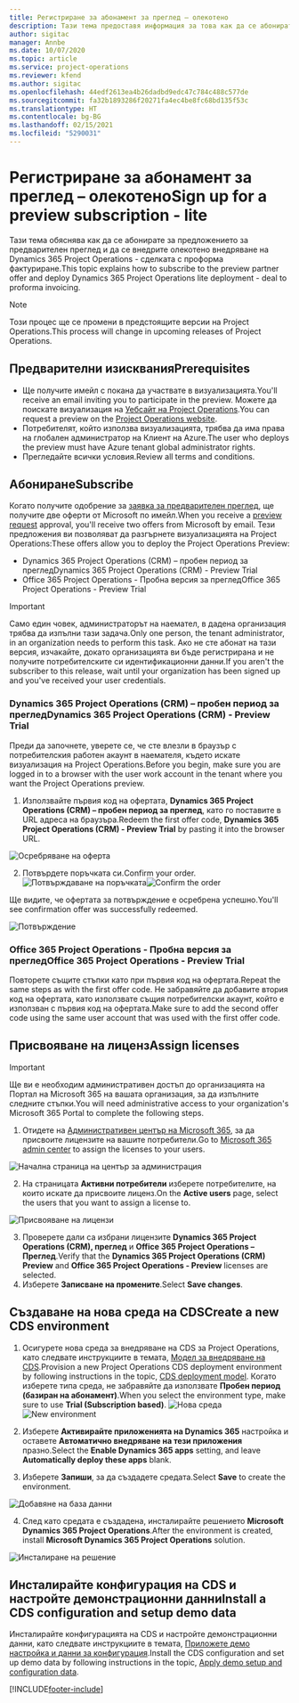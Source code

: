 ```yaml
---
title: Регистриране за абонамент за преглед – олекотено
description: Тази тема предоставя информация за това как да се абонирате и разгърнете внедряване на Project Operations lite - сделка за проформа фактуриране.
author: sigitac
manager: Annbe
ms.date: 10/07/2020
ms.topic: article
ms.service: project-operations
ms.reviewer: kfend
ms.author: sigitac
ms.openlocfilehash: 44edf2613ea4b26dadbd9edc47c784c488c577de
ms.sourcegitcommit: fa32b1893286f20271fa4ec4be8fc68bd135f53c
ms.translationtype: HT
ms.contentlocale: bg-BG
ms.lasthandoff: 02/15/2021
ms.locfileid: "5290031"
---
```

# <a name="sign-up-for-a-preview-subscription---lite"></a><span data-ttu-id="5ade7-103">Регистриране за абонамент за преглед – олекотено</span><span class="sxs-lookup"><span data-stu-id="5ade7-103">Sign up for a preview subscription - lite</span></span> 

<span data-ttu-id="5ade7-104">Тази тема обяснява как да се абонирате за предложението за предварителен преглед и да се внедрите олекотено внедряване на Dynamics 365 Project Operations - сделката с проформа фактуриране.</span><span class="sxs-lookup"><span data-stu-id="5ade7-104">This topic explains how to subscribe to the preview partner offer and deploy Dynamics 365 Project Operations lite deployment - deal to proforma invoicing.</span></span>

> [!NOTE]
> <span data-ttu-id="5ade7-105">Този процес ще се промени в предстоящите версии на Project Operations.</span><span class="sxs-lookup"><span data-stu-id="5ade7-105">This process will change in upcoming releases of Project Operations.</span></span>

## <a name="prerequisites"></a><span data-ttu-id="5ade7-106">Предварителни изисквания</span><span class="sxs-lookup"><span data-stu-id="5ade7-106">Prerequisites</span></span>

- <span data-ttu-id="5ade7-107">Ще получите имейл с покана да участвате в визуализацията.</span><span class="sxs-lookup"><span data-stu-id="5ade7-107">You'll receive an email inviting you to participate in the preview.</span></span> <span data-ttu-id="5ade7-108">Можете да поискате визуализация на [Уебсайт на Project Operations](https://dynamics.microsoft.com/en-us/project-operations/overview/).</span><span class="sxs-lookup"><span data-stu-id="5ade7-108">You can request a preview on the [Project Operations website](https://dynamics.microsoft.com/en-us/project-operations/overview/).</span></span>
- <span data-ttu-id="5ade7-109">Потребителят, който използва визуализацията, трябва да има права на глобален администратор на Клиент на Azure.</span><span class="sxs-lookup"><span data-stu-id="5ade7-109">The user who deploys the preview must have Azure tenant global administrator rights.</span></span>
- <span data-ttu-id="5ade7-110">Прегледайте всички условия.</span><span class="sxs-lookup"><span data-stu-id="5ade7-110">Review all terms and conditions.</span></span>

## <a name="subscribe"></a><span data-ttu-id="5ade7-111">Абониране</span><span class="sxs-lookup"><span data-stu-id="5ade7-111">Subscribe</span></span>

<span data-ttu-id="5ade7-112">Когато получите одобрение за [заявка за предварителен преглед](https://forms.office.com/FormsPro/Pages/ResponsePage.aspx?id=v4j5cvGGr0GRqy180BHbR56j8lZs0FdAvwT75_WNFyxUMkRDV1NYQU5TNjE2VjhKOVBUNVg2R0s1NC4u), ще получите две оферти от Microsoft по имейл.</span><span class="sxs-lookup"><span data-stu-id="5ade7-112">When you receive a [preview request](https://forms.office.com/FormsPro/Pages/ResponsePage.aspx?id=v4j5cvGGr0GRqy180BHbR56j8lZs0FdAvwT75_WNFyxUMkRDV1NYQU5TNjE2VjhKOVBUNVg2R0s1NC4u) approval, you'll receive two offers from Microsoft by email.</span></span> <span data-ttu-id="5ade7-113">Тези предложения ви позволяват да разгърнете визуализацията на Project Operations:</span><span class="sxs-lookup"><span data-stu-id="5ade7-113">These offers allow you to deploy the Project Operations Preview:</span></span>

- <span data-ttu-id="5ade7-114">Dynamics 365 Project Operations (CRM) – пробен период за преглед</span><span class="sxs-lookup"><span data-stu-id="5ade7-114">Dynamics 365 Project Operations (CRM) - Preview Trial</span></span>
- <span data-ttu-id="5ade7-115">Office 365 Project Operations - Пробна версия за преглед</span><span class="sxs-lookup"><span data-stu-id="5ade7-115">Office 365 Project Operations - Preview Trial</span></span>

> [!IMPORTANT]
> <span data-ttu-id="5ade7-116">Само един човек, администраторът на наемател, в дадена организация трябва да изпълни тази задача.</span><span class="sxs-lookup"><span data-stu-id="5ade7-116">Only one person, the tenant administrator, in an organization needs to perform this task.</span></span> <span data-ttu-id="5ade7-117">Ако не сте абонат на тази версия, изчакайте, докато организацията ви бъде регистрирана и не получите потребителските си идентификационни данни.</span><span class="sxs-lookup"><span data-stu-id="5ade7-117">If you aren't the subscriber to this release, wait until your organization has been signed up and you've received your user credentials.</span></span>

### <a name="dynamics-365-project-operations-crm---preview-trial"></a><span data-ttu-id="5ade7-118">Dynamics 365 Project Operations (CRM) – пробен период за преглед</span><span class="sxs-lookup"><span data-stu-id="5ade7-118">Dynamics 365 Project Operations (CRM) - Preview Trial</span></span> 

<span data-ttu-id="5ade7-119">Преди да започнете, уверете се, че сте влезли в браузър с потребителския работен акаунт в наемателя, където искате визуализация на Project Operations.</span><span class="sxs-lookup"><span data-stu-id="5ade7-119">Before you begin, make sure you are logged in to a browser with the user work account in the tenant where you want the Project Operations preview.</span></span>

1. <span data-ttu-id="5ade7-120">Използвайте първия код на офертата, **Dynamics 365 Project Operations (CRM) – пробен период за преглед**, като го поставите в URL адреса на браузъра.</span><span class="sxs-lookup"><span data-stu-id="5ade7-120">Redeem the first offer code, **Dynamics 365 Project Operations (CRM) - Preview Trial** by pasting it into the browser URL.</span></span>

![Осребряване на оферта](./media/16RedeemFirstOfferNew.png)

2. <span data-ttu-id="5ade7-122">Потвърдете поръчката си.</span><span class="sxs-lookup"><span data-stu-id="5ade7-122">Confirm your order.</span></span>
<span data-ttu-id="5ade7-123">![Потвърждаване на поръчката](./media/17ConfirmOrderNew.png)</span><span class="sxs-lookup"><span data-stu-id="5ade7-123">![Confirm the order](./media/17ConfirmOrderNew.png)</span></span>

<span data-ttu-id="5ade7-124">Ще видите, че офертата за потвърждение е осребрена успешно.</span><span class="sxs-lookup"><span data-stu-id="5ade7-124">You'll see confirmation offer was successfully redeemed.</span></span>

![Потвърждение](./media/18OrderConfirmationNew.png)

### <a name="office-365-project-operations---preview-trial"></a><span data-ttu-id="5ade7-126">Office 365 Project Operations - Пробна версия за преглед</span><span class="sxs-lookup"><span data-stu-id="5ade7-126">Office 365 Project Operations - Preview Trial</span></span>

<span data-ttu-id="5ade7-127">Повторете същите стъпки като при първия код на офертата.</span><span class="sxs-lookup"><span data-stu-id="5ade7-127">Repeat the same steps as with the first offer code.</span></span> <span data-ttu-id="5ade7-128">Не забравяйте да добавите втория код на офертата, като използвате същия потребителски акаунт, който е използван с първия код на офертата.</span><span class="sxs-lookup"><span data-stu-id="5ade7-128">Make sure to add the second offer code using the same user account that was used with the first offer code.</span></span>

## <a name="assign-licenses"></a><span data-ttu-id="5ade7-129">Присвояване на лиценз</span><span class="sxs-lookup"><span data-stu-id="5ade7-129">Assign licenses</span></span>

> [!IMPORTANT]
> <span data-ttu-id="5ade7-130">Ще ви е необходим административен достъп до организацията на Портал на Microsoft 365 на вашата организация, за да изпълните следните стъпки.</span><span class="sxs-lookup"><span data-stu-id="5ade7-130">You will need administrative access to your organization's Microsoft 365 Portal to complete the following steps.</span></span>


1. <span data-ttu-id="5ade7-131">Отидете на [Административен център на Microsoft 365](https://portal.office.com/), за да присвоите лицензите на вашите потребители.</span><span class="sxs-lookup"><span data-stu-id="5ade7-131">Go to [Microsoft 365 admin center](https://portal.office.com/) to assign the licenses to your users.</span></span>

![Начална страница на център за администрация](./media/14AdminPortal.png)

2. <span data-ttu-id="5ade7-133">На страницата **Активни потребители** изберете потребителите, на които искате да присвоите лиценз.</span><span class="sxs-lookup"><span data-stu-id="5ade7-133">On the **Active users** page, select the users that you want to assign a license to.</span></span>

![Присвояване на лицензи](./media/15AssignLicenses.png)

3. <span data-ttu-id="5ade7-135">Проверете дали са избрани лицензите **Dynamics 365 Project Operations (CRM), преглед** и **Office 365 Project Operations – Преглед**.</span><span class="sxs-lookup"><span data-stu-id="5ade7-135">Verify that the **Dynamics 365 Project Operations (CRM) Preview** and **Office 365 Project Operations - Preview** licenses are selected.</span></span> 
4. <span data-ttu-id="5ade7-136">Изберете **Записване на промените**.</span><span class="sxs-lookup"><span data-stu-id="5ade7-136">Select **Save changes**.</span></span>

## <a name="create-a-new-cds-environment"></a><span data-ttu-id="5ade7-137">Създаване на нова среда на CDS</span><span class="sxs-lookup"><span data-stu-id="5ade7-137">Create a new CDS environment</span></span>

1. <span data-ttu-id="5ade7-138">Осигурете нова среда за внедряване на CDS за Project Operations, като следвате инструкциите в темата, [Модел за внедряване на CDS](lite-deployment.md).</span><span class="sxs-lookup"><span data-stu-id="5ade7-138">Provision a new Project Operations CDS deployment environment by following instructions in the topic, [CDS deployment model](lite-deployment.md).</span></span> <span data-ttu-id="5ade7-139">Когато изберете типа среда, не забравяйте да използвате **Пробен период (базиран на абонамент)**.</span><span class="sxs-lookup"><span data-stu-id="5ade7-139">When you select the environment type, make sure to use **Trial (Subscription based)**.</span></span>
<span data-ttu-id="5ade7-140">![Нова среда](./media/19CreateEnvironment.png)</span><span class="sxs-lookup"><span data-stu-id="5ade7-140">![New environment](./media/19CreateEnvironment.png)</span></span>

2. <span data-ttu-id="5ade7-141">Изберете **Активирайте приложенията на Dynamics 365** настройка и оставете **Автоматично внедряване на тези приложения** празно.</span><span class="sxs-lookup"><span data-stu-id="5ade7-141">Select the **Enable Dynamics 365 apps** setting, and leave **Automatically deploy these apps** blank.</span></span>  
3. <span data-ttu-id="5ade7-142">Изберете **Запиши**, за да създадете средата.</span><span class="sxs-lookup"><span data-stu-id="5ade7-142">Select **Save** to create the environment.</span></span>

![Добавяне на база данни](./media/20CreateEnvironment1.png)

4. <span data-ttu-id="5ade7-144">След като средата е създадена, инсталирайте решението **Microsoft Dynamics 365 Project Operations**.</span><span class="sxs-lookup"><span data-stu-id="5ade7-144">After the environment is created, install **Microsoft Dynamics 365 Project Operations** solution.</span></span> 

![Инсталиране на решение](./media/21InstallSolution.png)

## <a name="install-a-cds-configuration-and-setup-demo-data"></a><span data-ttu-id="5ade7-146">Инсталирайте конфигурация на CDS и настройте демонстрационни данни</span><span class="sxs-lookup"><span data-stu-id="5ade7-146">Install a CDS configuration and setup demo data</span></span>

<span data-ttu-id="5ade7-147">Инсталирайте конфигурацията на CDS и настройте демонстрационни данни, като следвате инструкциите в темата, [Приложете демо настройка и данни за конфигурация](lite-apply-demo-setup-config-data.md).</span><span class="sxs-lookup"><span data-stu-id="5ade7-147">Install the CDS configuration and set up demo data by following instructions in the topic, [Apply demo setup and configuration data](lite-apply-demo-setup-config-data.md).</span></span>


[!INCLUDE[footer-include](../includes/footer-banner.md)]